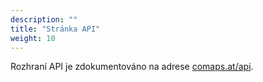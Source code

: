 ```yaml
---
description: ""
title: "Stránka API"
weight: 10
---
```


Rozhraní API je zdokumentováno na adrese
[comaps.at/api](https://comaps.at/api).
